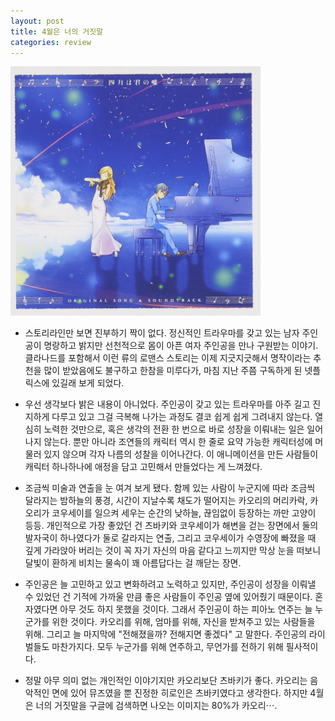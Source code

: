 ```yaml
---
layout: post
title: 4월은 너의 거짓말
categories: review
---
```


<img src="/thumbnails/180609/키미우소.jpg" width=400 />

- 스토리라인만 보면 진부하기 짝이 없다. 정신적인 트라우마를 갖고 있는 남자 주인공이 명랑하고 밝지만 선천적으로 몸이 아픈 여자 주인공을 만나 구원받는 이야기. 클라나드를 포함해서 이런 류의 로맨스 스토리는 이제 지긋지긋해서 명작이라는 추천을 많이 받았음에도 불구하고 한참을 미루다가, 마침 지난 주쯤 구독하게 된 넷플릭스에 있길래 보게 되었다.

- 우선 생각보다 밝은 내용이 아니었다. 주인공이 갖고 있는 트라우마를 아주 길고 진지하게 다루고 있고 그걸 극복해 나가는 과정도 결코 쉽게 쉽게 그려내지 않는다. 열심히 노력한 것만으로, 혹은 생각의 전환 한 번으로 바로 성장을 이뤄내는 일은 일어나지 않는다. 뿐만 아니라 조연들의 캐릭터 역시 한 줄로 요약 가능한 캐릭터성에 머물러 있지 않으며 각자 나름의 성찰을 이어나간다. 이 애니메이션을 만든 사람들이 캐릭터 하나하나에 애정을 담고 고민해서 만들었다는 게 느껴졌다.

- 조금씩 미술과 연출을 눈 여겨 보게 됐다. 함께 있는 사람이 누군지에 따라 조금씩 달라지는 밤하늘의 풍경, 시간이 지날수록 채도가 떨어지는 카오리의 머리카락, 카오리가 코우세이를 일으켜 세우는 순간의 낮하늘, 끊임없이 등장하는 까만 고양이 등등. 개인적으로 가장 좋았던 건 츠바키와 코우세이가 해변을 걷는 장면에서 둘의 발자국이 하나였다가 둘로 갈라지는 연출, 그리고 코우세이가 수영장에 빠졌을 때 깊게 가라앉아 버리는 것이 꼭 자기 자신의 마음 같다고 느끼지만 막상 눈을 떠보니 달빛이 환하게 비치는 물속이 꽤 아름답다는 걸 깨닫는 장면.

- 주인공은 늘 고민하고 있고 변화하려고 노력하고 있지만, 주인공이 성장을 이뤄낼 수 있었던 건 기적에 가까울 만큼 좋은 사람들이 주인공 옆에 있어줬기 때문이다. 혼자였다면 아무 것도 하지 못했을 것이다. 그래서 주인공이 하는 피아노 연주는 늘 누군가를 위한 것이다. 카오리를 위해, 엄마를 위해, 자신을 받쳐주고 있는 사람들을 위해. 그리고 늘 마지막에 "전해졌을까? 전해지면 좋겠다" 고 말한다. 주인공의 라이벌들도 마찬가지다. 모두 누군가를 위해 연주하고, 무언가를 전하기 위해 필사적이다. 

- 정말 아무 의미 없는 개인적인 이야기지만 카오리보단 츠바키가 좋다. 카오리는 음악적인 면에 있어 뮤즈였을 뿐 진정한 히로인은 츠바키였다고 생각한다. 하지만 4월은 너의 거짓말을 구글에 검색하면 나오는 이미지는 80%가 카오리⋯.
